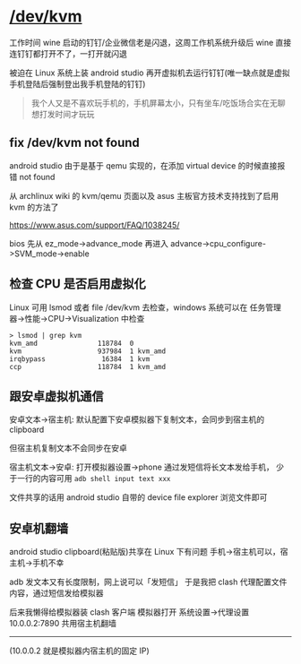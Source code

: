 # [/dev/kvm](/2022/10/dev_kvm_not_found.md)

工作时间 wine 启动的钉钉/企业微信老是闪退，这周工作机系统升级后 wine 直接连钉钉都打开不了，一打开就闪退

被迫在 Linux 系统上装 android studio 再开虚拟机去运行钉钉(唯一缺点就是虚拟手机登陆后强制登出我手机登陆的钉钉)

> 我个人又是不喜欢玩手机的，手机屏幕太小，只有坐车/吃饭场合实在无聊想打发时间才玩玩

## fix /dev/kvm not found

android studio 由于是基于 qemu 实现的，在添加 virtual device 的时候直接报错 not found

从 archlinux wiki 的 kvm/qemu 页面以及 asus 主板官方技术支持找到了启用 kvm 的方法了

<https://www.asus.com/support/FAQ/1038245/>

bios 先从 ez_mode->advance_mode 再进入 advance->cpu_configure->SVM_mode->enable

## 检查 CPU 是否启用虚拟化

Linux 可用 lsmod 或者 file /dev/kvm 去检查，windows 系统可以在 任务管理器->性能->CPU->Visualization 中检查

```
> lsmod | grep kvm
kvm_amd               118784  0
kvm                   937984  1 kvm_amd
irqbypass              16384  1 kvm
ccp                   118784  1 kvm_amd
```

## 跟安卓虚拟机通信

安卓文本->宿主机: 默认配置下安卓模拟器下复制文本，会同步到宿主机的 clipboard

但宿主机复制文本不会同步在安卓

宿主机文本->安卓: 打开模拟器设置->phone 通过发短信将长文本发给手机， 少于一行的内容可用 `adb shell input text xxx`

文件共享的话用 android studio 自带的 device file explorer 浏览文件即可

## 安卓机翻墙

android studio clipboard(粘贴版)共享在 Linux 下有问题
手机->宿主机可以，宿主机->手机不幸

adb 发文本又有长度限制，网上说可以「发短信」
于是我把 clash 代理配置文件内容，通过短信发给模拟器

后来我懒得给模拟器装 clash 客户端
模拟器打开 系统设置->代理设置 10.0.0.2:7890
共用宿主机翻墙

---

(10.0.0.2 就是模拟器内宿主机的固定 IP)
